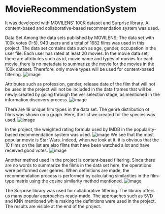 # MovieRecommendationSystem
It was developed with MOVILENS' 100K dataset and Surprise library. A content-based and collaborative-based recommendation system was used.

Data Set
Among the data sets published by MOVILENS; The data set with 100k votes (1-5), 943 users and a total of 1682 films was used in this project. The data set contains data such as age, gender, occupation in the user file. Each user has rated at least 20 movies. In the movie data set, there are attributes such as id, movie name and types of movies for each movie. there is no metadata to summarize the movie for the movies in the 100k dataset. Therefore, only movie types will be used for content-based filtering.
![image](https://user-images.githubusercontent.com/58533563/187210268-d87cd2d1-e77d-4374-ac8c-abbe973b1c7e.png)

Attributes such as profession, gender, release date of the film that will not be used in the project will not be included in the data frames that will be newly created by going through the ver selection stage, as mentioned in the information discovery process.
![image](https://user-images.githubusercontent.com/58533563/187210379-69631b7b-95f5-4b4d-a5e3-48719c348ccc.png)

There are 19 unique film types in the data set. The genre distribution of films was shown on a graph. Here, the list we created for the species was used.
![image](https://user-images.githubusercontent.com/58533563/187210563-a638b9d7-eab2-444f-b086-57a4c8e7b297.png)

In the project, the weighted rating formula used by IMDB in the popularity-based recommendation system was used.
![image](https://user-images.githubusercontent.com/58533563/187210707-a5c3060f-b1dc-4796-ba1c-e0acf666773a.png)
We see that the most popular movie is Star Wars. Indeed, when we look at it, it is obvious that the 10 films on the list are also films that have been watched a lot and have received good votes.
![image](https://user-images.githubusercontent.com/58533563/187210747-2ca0427e-e6fd-4b45-b52a-231a9e7c0323.png)

Another method used in the project is content-based filtering. Since there are no words to summarize the films in the data set here, the operations were performed over genres. When definitions are made, the recommendation process is performed by calculating similarities in the film-type matrix using the cosine similarity method mentioned.
![image](https://user-images.githubusercontent.com/58533563/187211008-0235c67a-e7f5-4091-a08f-070e3b9b8bdf.png)

The Surprise library was used for collaborative filtering. The library offers us many popular approaches ready-made. The approaches such as SVD and KNN mentioned while making the definitions were used in the project. The results are visible at the end of the project.
